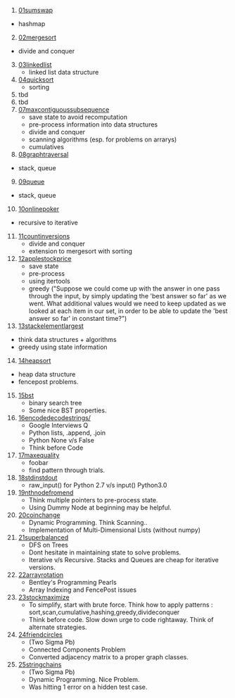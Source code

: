 1. [01sumswap](01sumswap)
  - hashmap
2. [02mergesort](02mergsort)
  - divide and conquer
3. [03linkedlist](03linkedlist)
	- linked list data structure
4. [04quicksort](04quicksort)
	- sorting
5. tbd
6. tbd
7. [07maxcontiguoussubsequence](07maxcontiguoussubsequence)
    - save state to avoid recomputation
    - pre-process information into data structures
    - divide and conquer
    - scanning algorithms (esp. for problems on arrarys)
    - cumulatives
8. [08graphtraversal](08graphtraversal)
  - stack, queue
9. [09queue](09queue)
  - stack, queue
10. [10onlinepoker](10onlinepoker)
  - recursive to iterative
11. [11countinversions](11countinversions)
	- divide and conquer
	- extension to mergesort with sorting
12. [12applestockprice](12applestockprice)
	- save state
	- pre-process
	- using itertools
	- greedy ("Suppose we could come up with the answer in one pass through the input, by simply updating the 'best answer so far' as we went. What additional values would we need to keep updated as we looked at each item in our set, in order to be able to update the 'best answer so far' in constant time?")
13. [13stackelementlargest](13stackelementlargest)
  - think data structures + algorithms
  - greedy using state information
14. [14heapsort](14heapsort)
  - heap data structure
  - fencepost problems.
15. [15bst](15bst)
	- binary search tree
    - Some nice BST properties.
16. [16encodedecodestrings/](16encodedecodestrings/)
	- Google Interviews Q
	- Python lists, .append, .join
	- Python None v/s False
	- Think before Code
17. [17maxequality](17maxequality)
    - foobar
    - find pattern through trials.
18. [18stdinstdout](18stdinstdout)
	- raw_input() for Python 2.7 v/s input() Python3.0
19. [19nthnodefromend](19nthnodefromend)
	- Think multiple pointers to pre-process state. 
	- Using Dummy Node at beginning may be helpful. 
20. [20coinchange](20coinchange)
    - Dynamic Programming. Think Scanning..
    - Implementation of Multi-Dimensional Lists (without numpy)
21. [21superbalanced](21superbalanced)
	- DFS on Trees
	- Dont hesitate in maintaining state to solve problems.
	- Iterative v/s Recursive. Stacks and Queues are cheap for iterative versions.
22. [22arrayrotation](22arrayrotation)
	- Bentley's Programming Pearls
	- Array Indexing and FencePost issues
23. [23stockmaximize](23stockmaximize)
    - To simplify, start with brute force. Think how to apply patterns : sort,scan,cumulative,hashing,greedy,divideconquer
    - Think before code. Slow down urge to code rightaway. Think of alternate strategies.
24. [24friendcircles](24friendcircles)
    - (Two Sigma Pb)
    - Connected Components Problem
    - Converted adjacency matrix to a proper graph classes.
25. [25stringchains](25stringchains)
    - (Two Sigma Pb)
    - Dynamic Programming. Nice Problem.
    - Was hitting 1 error on a hidden test case.







